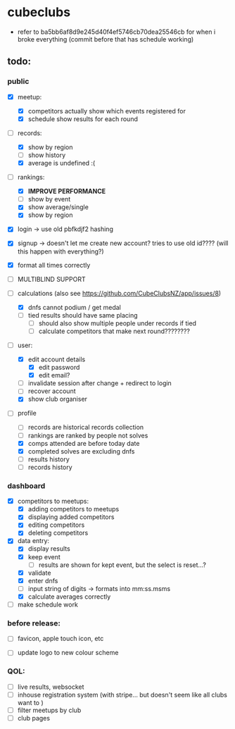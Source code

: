# cubeclubs


- refer to ba5bb6af8d9e245d40f4ef5746cb70dea25546cb for when i broke everything (commit before that has schedule working)





## todo:


### public
- [x] meetup:
    - [x] competitors actually show which events registered for
    - [x] schedule show results for each round
- [ ] records:
    - [x] show by region
    - [ ] show history
    - [x] average is undefined :(
- [ ] rankings:
    - [x] **IMPROVE PERFORMANCE**
    - [ ] show by event
    - [x] show average/single
    - [x] show by region
- [x] login -> use old pbfkdjf2 hashing
- [x] signup -> doesn't let me create new account? tries to use old id???? (will this happen with everything?)

- [x] format all times correctly
- [ ] MULTIBLIND SUPPORT

- [ ] calculations (also see https://github.com/CubeClubsNZ/app/issues/8)
  - [x] dnfs cannot podium / get medal
  - [ ] tied results should have same placing
    - [ ] should also show multiple people under records if tied
    - [ ] calculate competitors that make next round????????

- [ ] user:
  - [x] edit account details
    - [x] edit password
    - [x] edit email?
  - [ ] invalidate session after change + redirect to login
  - [ ] recover account
  - [x] show club organiser
- [ ] profile
    - [ ] records are historical records collection
    - [ ] rankings are ranked by people not solves
    - [x] comps attended are before today date
    - [x] completed solves are excluding dnfs
    - [ ] results history
    - [ ] records history

### dashboard
- [x] competitors to meetups:
    - [x] adding competitors to meetups
    - [x] displaying added competitors
    - [x] editing competitors
    - [x] deleting competitors
- [x] data entry:
    - [x] display results
    - [x] keep event
       - [ ] results are shown for kept event, but the select is reset...?
    - [x] validate
    - [x] enter dnfs
    - [ ] input string of digits -> formats into mm:ss.msms
    - [x] calculate averages correctly
- [ ] make schedule work

### before release:
- [ ] favicon, apple touch icon, etc
- [ ] update logo to new colour scheme


### QOL:
- [ ] live results, websocket
- [ ] inhouse registration system (with stripe... but doesn't seem like all clubs want to )
- [ ] filter meetups by club
- [ ] club pages
